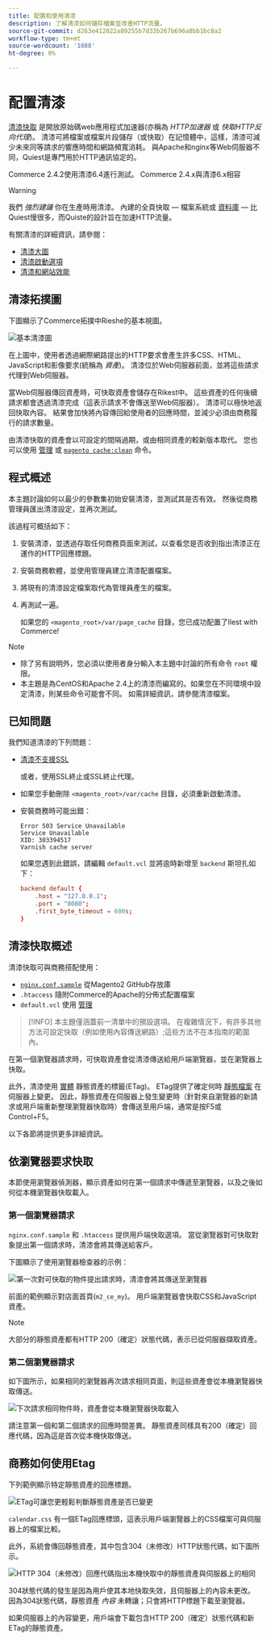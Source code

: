```yaml
---
title: 配置和使用清漆
description: 了解清漆如何儲存檔案並改善HTTP流量。
source-git-commit: d263e412022a89255b7d33b267b696a8bb1bc8a2
workflow-type: tm+mt
source-wordcount: '1088'
ht-degree: 0%

---
```



# 配置清漆

[清漆快取] 是開放原始碼web應用程式加速器(亦稱為 _HTTP加速器_ 或 _快取HTTP反向代理_)。 清漆可將檔案或檔案片段儲存（或快取）在記憶體中，這樣，清漆可減少未來同等請求的響應時間和網路頻寬消耗。 與Apache和nginx等Web伺服器不同，Quiest是專門用於HTTP通訊協定的。

Commerce 2.4.2使用清漆6.4進行測試。 Commerce 2.4.x與清漆6.x相容

>[!WARNING]
>
>我們 _強烈建議_ 你在生產時用清漆。 內建的全頁快取 — 檔案系統或 [資料庫] — 比Quiest慢很多，而Quiste的設計旨在加速HTTP流量。

有關清漆的詳細資訊，請參閱：

- [清漆大圖]
- [清漆啟動選項]
- [清漆和網站效能]

## 清漆拓撲圖

下圖顯示了Commerce拓撲中Rieshe的基本視圖。

![基本清漆圖](../../assets/configuration/varnish-basic.png)

在上圖中，使用者透過網際網路提出的HTTP要求會產生許多CSS、HTML、JavaScript和影像要求(統稱為 _資產_)。 清漆位於Web伺服器前面，並將這些請求代理到Web伺服器。

當Web伺服器傳回資產時，可快取資產會儲存在Rikest中。 這些資產的任何後續請求都會透過清漆完成（這表示請求不會傳送至Web伺服器）。 清漆可以極快地返回快取內容。 結果會加快將內容傳回給使用者的回應時間，並減少必須由商務履行的請求數量。

由清漆快取的資產會以可設定的間隔過期，或由相同資產的較新版本取代。 您也可以使用 [管理](https://glossary.magento.com/magento-admin) 或 [`magento cache:clean`](../cli/manage-cache.md#clean-and-flush-cache-types) 命令。

## 程式概述

本主題討論如何以最少的參數集初始安裝清漆，並測試其是否有效。 然後從商務管理員匯出清漆設定，並再次測試。

該過程可概括如下：

1. 安裝清漆，並透過存取任何商務頁面來測試，以查看您是否收到指出清漆正在運作的HTTP回應標題。
1. 安裝商務軟體，並使用管理員建立清漆配置檔案。
1. 將現有的清漆設定檔案取代為管理員產生的檔案。
1. 再測試一遍。

   如果您的 `<magento_root>/var/page_cache` 目錄，您已成功配置了Ilest with Commerce!

>[!NOTE]
- 除了另有說明外，您必須以使用者身分輸入本主題中討論的所有命令 `root` 權限。
- 本主題是為CentOS和Apache 2.4上的清漆而編寫的。如果您在不同環境中設定清漆，則某些命令可能會不同。 如需詳細資訊，請參閱清漆檔案。


## 已知問題

我們知道清漆的下列問題：

- [清漆不支援SSL]

   或者，使用SSL終止或SSL終止代理。

- 如果您手動刪除 `<magento_root>/var/cache` 目錄，必須重新啟動清漆。

- 安裝商務時可能出錯：

   ```terminal
   Error 503 Service Unavailable
   Service Unavailable
   XID: 303394517
   Varnish cache server
   ```

   如果您遇到此錯誤，請編輯 `default.vcl` 並將逾時新增至 `backend` 斯坦扎如下：

   ```conf
   backend default {
       .host = "127.0.0.1";
       .port = "8080";
       .first_byte_timeout = 600s;
   }
   ```

## 清漆快取概述

清漆快取可與商務搭配使用：

- [`nginx.conf.sample`](https://github.com/magento/magento2/blob/2.4/nginx.conf.sample) 從Magento2 GitHub存放庫
- `.htaccess` 隨附Commerce的Apache的分佈式配置檔案
- `default.vcl` 使用 [管理](../cache/config-varnish-magento.md)

>[!INFO]
本主題僅涵蓋前一清單中的預設選項。 在複雜情況下，有許多其他方法可設定快取（例如使用內容傳送網路）;這些方法不在本指南的範圍內。

在第一個瀏覽器請求時，可快取資產會從清漆傳送給用戶端瀏覽器，並在瀏覽器上快取。

此外，清漆使用 [實體](https://glossary.magento.com/entity) 靜態資產的標籤(ETag)。 ETag提供了確定何時 [靜態檔案](https://glossary.magento.com/static-files) 在伺服器上變更。 因此，靜態資產在伺服器上發生變更時（針對來自瀏覽器的新請求或用戶端重新整理瀏覽器快取時）會傳送至用戶端，通常是按F5或Control+F5。

以下各節將提供更多詳細資訊。

## 依瀏覽器要求快取

本節使用瀏覽器偵測器，顯示資產如何在第一個請求中傳遞至瀏覽器，以及之後如何從本機瀏覽器快取載入。

### 第一個瀏覽器請求

`nginx.conf.sample` 和 `.htaccess` 提供用戶端快取選項。 當從瀏覽器對可快取對象提出第一個請求時，清漆會將其傳送給客戶。

下圖顯示了使用瀏覽器檢查器的示例：

![第一次對可快取的物件提出請求時，清漆會將其傳送至瀏覽器](../../assets/configuration/varnish-apache-first-visit.png)

前面的範例顯示對店面首頁(`m2_ce_my`)。 用戶端瀏覽器會快取CSS和JavaScript資產。

>[!NOTE]
大部分的靜態資產都有HTTP 200（確定）狀態代碼，表示已從伺服器擷取資產。

### 第二個瀏覽器請求

如下圖所示，如果相同的瀏覽器再次請求相同頁面，則這些資產會從本機瀏覽器快取傳送。

![下次請求相同物件時，資產會從本機瀏覽器快取載入](../../assets/configuration/varnish-apache-second-visit.png)

請注意第一個和第二個請求的回應時間差異。 靜態資產同樣具有200（確定）回應代碼，因為這是首次從本機快取傳送。

## 商務如何使用Etag

下列範例顯示特定靜態資產的回應標題。

![ETag可讓您更輕鬆判斷靜態資產是否已變更](../../assets/configuration/varnish-etag.png)

`calendar.css` 有一個ETag回應標頭，這表示用戶端瀏覽器上的CSS檔案可與伺服器上的檔案比較。

此外，系統會傳回靜態資產，其中包含304（未修改）HTTP狀態代碼，如下圖所示。

![HTTP 304（未修改）回應代碼指出本機快取中的靜態資產與伺服器上的相同](../../assets/configuration/varnish-304.png)

304狀態代碼的發生是因為用戶使其本地快取失效，且伺服器上的內容未更改。 因為304狀態代碼，靜態資產 _內容_ 未轉讓；只會將HTTP標題下載至瀏覽器。

如果伺服器上的內容變更，用戶端會下載包含HTTP 200（確定）狀態代碼和新ETag的靜態資產。

<!-- Link Definitions -->

[資料庫]: https://developer.adobe.com/commerce/php/development/cache/partial/database-caching/
[清漆大圖]: https://www.varnish-cache.org/docs/trunk/users-guide/intro.html
[清漆快取]: https://varnish-cache.org
[清漆啟動選項]: https://www.varnish-cache.org/docs/trunk/reference/varnishd.html#ref-varnishd-options
[清漆和網站效能]: https://www.varnish-cache.org/docs/trunk/users-guide/performance.html#users-performance
[清漆不支援SSL]: https://www.varnish-cache.org/docs/3.0/phk/ssl.html
